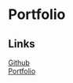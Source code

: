 # Portfolio

## Links
[Github](https://github.com/eelac/Portfolio)  
[Portfolio](https://eltonlac.onrender.com)
